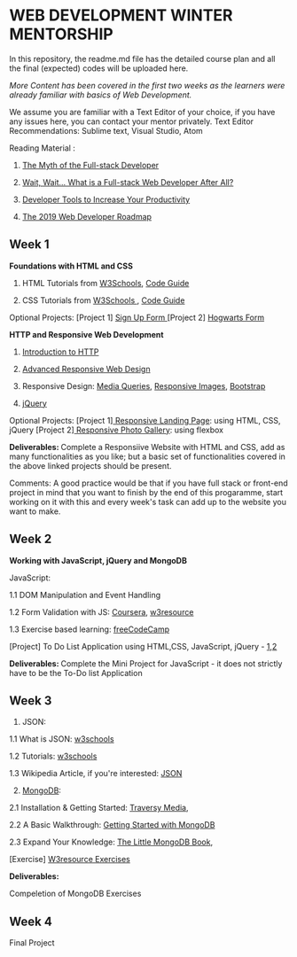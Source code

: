<h1> WEB DEVELOPMENT WINTER MENTORSHIP </h1>


In this repository, the readme.md file has the detailed course plan and all the final (expected) codes will be uploaded here. 

<i>More Content has been covered in the first two weeks as the learners were already familiar with basics of Web Development.
</i>

We assume you are familiar with a Text Editor of your choice, if you have any issues here, you can contact your mentor privately. 
Text Editor Recommendations: Sublime text, Visual Studio, Atom 

Reading Material <more to come>: 
1. <a href = "https://www.andyshora.com/full-stack-developers.html"> The Myth of the Full-stack Developer </a>

2. <a href = "https://edward-designer.com/web/full-stack-web-developer/"> Wait, Wait… What is a Full-stack Web Developer After All? </a>

3. <a href="https://medium.com/better-programming/developer-tools-to-increase-your-productivity-6f4ec0c96dd9">Developer Tools to Increase Your Productivity</a>

4. <a href="https://medium.com/@sunilsandhu/the-web-developer-roadmap-for-2019-692cb02d36a4">The 2019 Web Developer Roadmap</a>
  


<h2> Week 1 </h2> 

<b>Foundations with HTML and CSS</b>

1. HTML Tutorials from <a href = "https://www.w3schools.com/html/default.asp">W3Schools</a>, <a href = "https://codeguide.co/#html">Code Guide </a>

2. CSS Tutorials from <a href = "https://www.w3schools.com/css/default.asp"> W3Schools </a>, <a href = "https://codeguide.co/#css">Code Guide </a>

Optional Projects:
[Project 1] <a href = "https://www.youtube.com/watch?v=OAzgHGrIHWY&list=PLJ8MMmYtV80_JcsDdNXpa3ckjd-Rh4fsD"> Sign Up Form </a>
[Project 2] <a href = "https://medium.com/frontendshortcut/make-hogwarts-admission-form-in-html-and-css-1cdc21165997"> Hogwarts Form </a>


<b> HTTP and Responsive Web Development </b>

1. <a href = "https://launchschool.com/books/http/read/introduction">Introduction to HTTP </a>

2. <a href = "https://learn.shayhowe.com/advanced-html-css/responsive-web-design/">Advanced Responsive Web Design</a>

3. Responsive Design: <a href= "https://www.youtube.com/watch?v=VQjy_33t8cg">Media Queries</a>, <a href="https://internetingishard.com/html-and-css/responsive-images/">Responsive Images</a>, <a href ="https://www.w3schools.com/bootstrap/default.asp"> Bootstrap </a> 

4. <a href = "http://jqfundamentals.com/chapter/jquery-basics">jQuery</a> 

Optional Projects: 
[Project 1]<a href = "https://www.youtube.com/watch?v=GJXXf3_dcng&t=177s"> Responsive Landing Page</a>: using HTML, CSS, jQuery
[Project 2]<a href = "https://medium.com/frontendshortcut/how-to-make-a-polaroid-photo-gallery-in-html-and-css-d68f5a306c84"> Responsive Photo Gallery</a>: using flexbox 

<b>Deliverables: </b>
Complete a Responsiive Website with HTML and CSS, add as many functionalities as you like; but a basic set of functionalities covered in the above linked projects should be present. 

Comments: A good practice would be that if you have full stack or front-end project in mind that you want to finish by the end of this progaramme, start working on it with this and every week's task can add up to the website you want to make.


<h2> Week 2</h2>

<b>Working with JavaScript, jQuery and MongoDB </b>

JavaScript: 

1.1 DOM Manipulation and Event Handling

1.2 Form Validation with JS: <a href ="https://www.coursera.org/learn/javascript/lecture/LhVoE/simple-validation">Coursera</a>, <a href="https://www.w3resource.com/javascript/form/javascript-form-validation.php">w3resource</a> 

1.3 Exercise based learning: <a href="https://www.freecodecamp.org/learn/javascript-algorithms-and-data-structures/basic-javascript/">freeCodeCamp</a> 

[Project] To Do List Application using HTML,CSS, JavaScript, jQuery - <a href="https://www.youtube.com/watch?v=2wCpkOk2uCg&t=2s">1</a>,<a href ="https://www.youtube.com/watch?v=bGLZ2pwCaiI&t=157s">2</a>


<b>Deliverables: </b>
Complete the Mini Project for JavaScript - it does not strictly have to be the To-Do list Application


<h2> Week 3 </h2> 

1. JSON:

1.1 What is JSON: <a href = "https://www.w3schools.com/whatis/whatis_json.asp">w3schools</a>

1.2 Tutorials: <a href = "https://www.w3schools.com/js/js_json_intro.asp">w3schools</a>

1.3 Wikipedia Article, if you're interested: <a href = "https://en.wikipedia.org/wiki/JSON">JSON</a> 


2. <a href = "https://www.mongodb.com/">MongoDB</a>: 
 
2.1 Installation & Getting Started: <a href = "https://www.youtube.com/watch?v=-56x56UppqQ">Traversy Media</a>, 

2.2 A Basic Walkthrough: <a href = "https://www.freecodecamp.org/news/learn-mongodb-a4ce205e7739/">Getting Started with MongoDB</a>

2.3 Expand Your Knowledge: <a href="https://www.openmymind.net/2011/3/28/The-Little-MongoDB-Book/">The Little MongoDB Book</a>, 

[Exercise] <a href="https://www.w3resource.com/mongodb-exercises/">W3resource Exercises</a>


<b>Deliverables: </b>

Compeletion of MongoDB Exercises 

<h2> Week 4 </h2>

Final Project
